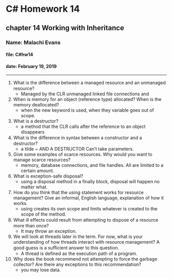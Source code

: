 # C# Homework 14

## chapter 14 Working with Inheritance

### Name: Malachi Evans

#### file: C#hw14

#### date: February 19, 2019

------------------------------

1. What is the diﬀerence between a managed resource and an unmanaged resource?
    + Managed by the CLR unmanaged linked file connections and 
2. When is memory for an object (reference type) allocated? When is the memory deallocated?
    + when the new keyword is used, when they variable goes out of scope.
3. What is a destructor?
    + a method that the CLR calls after the reference to an object disappears 
4. What is the diﬀerence in syntax between a constructor and a destructor?
    + a tilde ~ AND A DESTRUCTOR Can’t take parameters.
5. Give some examples of scarce resources. Why would you want to manage scarce resources?
    + memory, database connections, and file handles. All are limited to a certain amount.
6. What is exception-safe disposal?
    + using a disposal method in a finally block, disposal will happen no matter what.
7. How do you think that the using statement works for resource management? Give an informal, English language, explanation of how it works.
    + using creates its own scope and limits whatever is created to the scope of the method.
8. What ill eﬀects could result from attempting to dispose of a resource more than once?
    + It may throw an exception.
9. We will look at threads later in the term. For now, what is your understanding of how threads interact with resource management? A good guess is a suﬃcient answer to this question.
    + A thread is defined as the execution path of a program.
10. Why does the book recommend not attempting to force the garbage collector? Are there any exceptions to this recommendation?
    + you may lose data.
